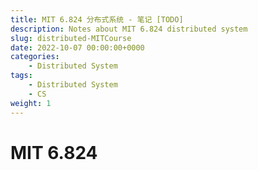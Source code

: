 ```yaml
---
title: MIT 6.824 分布式系统 - 笔记 [TODO]
description: Notes about MIT 6.824 distributed system
slug: distributed-MITCourse
date: 2022-10-07 00:00:00+0000
categories:
    - Distributed System
tags:
    - Distributed System
    - CS
weight: 1
---
```


# MIT 6.824
 
